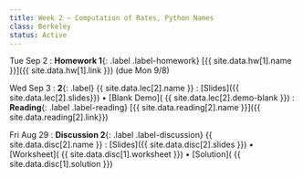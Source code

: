 ```yaml
---
title: Week 2 — Computation of Rates, Python Names
class: Berkeley
status: Active
---
```

Tue Sep 2 
: **Homework 1**{: .label .label-homework} [{{ site.data.hw[1].name }}]({{ site.data.hw[1].link }})
    (due Mon 9/8)

Wed Sep 3 
: **2**{: .label} {{ site.data.lec[2].name }} 
    : [Slides]({{ site.data.lec[2].slides}})
      &#8226; [Blank Demo]( {{ site.data.lec[2].demo-blank }})
: **Reading**{: .label .label-reading} [{{ site.data.reading[2].name }}]({{ site.data.reading[2].link}}) 

Fri Aug 29
: **Discussion 2**{: .label .label-discussion} {{ site.data.disc[2].name }}
   : [Slides]({{ site.data.disc[2].slides }})
     &#8226; [Worksheet]( {{ site.data.disc[1].worksheet }})
     &#8226; [Solution]( {{ site.data.disc[1].solution }})


